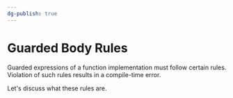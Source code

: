 ```yaml
---
dg-publish: true
---
```

# Guarded Body Rules

Guarded expressions of a function implementation must follow certain rules.
Violation of such rules results in a compile-time error.

Let's discuss what these rules are.

##

